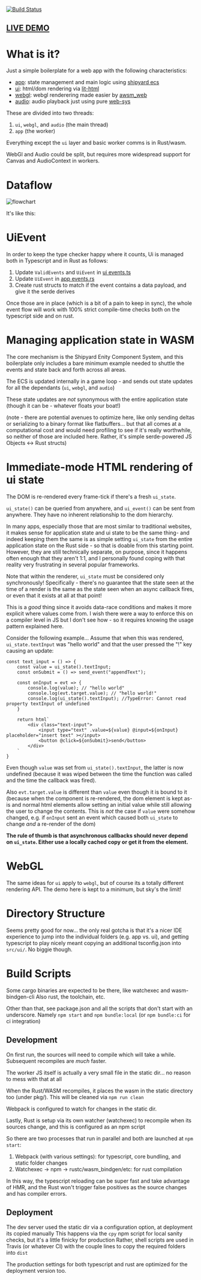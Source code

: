 [![Build Status](https://travis-ci.org/dakom/wasm-app-boilerplate.svg?branch=master)](https://travis-ci.org/dakom/wasm-app-boilerplate)

## [LIVE DEMO](https://dakom.github.io/wasm-app-boilerplate)

# What is it?

Just a simple boilerplate for a web app with the following characteristics:

* [app](src/app): state management and main logic using [shipyard ecs](https://crates.io/crates/shipyard)
* [ui](src/ui): html/dom rendering via [lit-html](https://lit-html.polymer-project.org)
* [webgl](src/webgl): webgl renderering made easier by [awsm_web](https://crates.io/crates/awsm_web)
* [audio](src/audio): audio playback just using pure [web-sys](https://crates.io/crates/web-sys) 

These are divided into two threads:
1. `ui`, `webgl`, and `audio` (the main thread)
2. `app` (the worker)

Everything except the `ui` layer and basic worker comms is in Rust/wasm.

WebGl and Audio could be split, but requires more widespread support for Canvas and AudioContext in workers.

# Dataflow
![flowchart](https://i.imgur.com/wT3jy6q.png)

It's like this:

# UiEvent

In order to keep the type checker happy where it counts, Ui is managed both in Typescript and in Rust as follows:

1. Update `ValidEvents` and `UiEvent` in [ui events.ts](src/ui/events.ts)
2. Update `UiEvent` in [app events.rs](src/app/src/events.rs)
3. Create rust structs to match if the event contains a data payload, and give it the serde derives

Once those are in place (which is a bit of a pain to keep in sync), the whole event flow will work with 100% strict compile-time checks both on the typescript side and on rust.

# Managing application state in WASM

The core mechanism is the Shipyard Enity Component System, and this boilerplate only includes a bare minimum example needed to shuttle the events and state back and forth across all areas.

The ECS is updated internally in a game loop - and sends out state updates for all the dependants (`ui`, `webgl`, and `audio`)

These state updates are _not_ synonymous with the entire application state (though it can be - whatever floats your boat!)

(note - there are potential avenues to optimize here, like only sending deltas or serializing to a binary format like flatbuffers... but that all comes at a computational cost and would need profiling to see if it's really worthwhile, so neither of those are included here. Rather, it's simple serde-powered JS Objects <-> Rust structs)

# Immediate-mode HTML rendering of ui state

The DOM is re-rendered every frame-tick if there's a fresh `ui_state`.

`ui_state()` can be queried from anywhere, and `ui_event()` can be sent from anywhere. They have no inherent relationship to the dom hierarchy. 

In many apps, especially those that are most similar to traditional websites, it makes sense for application state and ui state to be the same thing- and indeed keeping them the same is as simple setting `ui_state` from the entire application state on the Rust side - so that is doable from this starting point. However, they are still technically separate, on purpose, since it happens often enough that they aren't 1:1, and I personally found coping with that reality very frustrating in several popular frameworks. 

Note that within the renderer, `ui_state` must be considered only synchronously! Specifically - there's no guarantee that the state seen at the time of a render is the same as the state seen when an async callback fires, or even that it exists at all at that point!

This is a _good_ thing since it avoids data-race conditions and makes it more explicit where values come from. I wish there were a way to enforce this on a compiler level in JS but I don't see how - so it requires knowing the usage pattern explained here.

Consider the following example... Assume that when this was rendered, `ui_state.textInput` was "hello world" and that the user pressed the "!" key causing an update:


```
const text_input = () => {
    const value = ui_state().textInput;
    const onSubmit = () => send_event("appendText");

    const onInput = evt => {
        console.log(value); // "hello world"
        console.log(evt.target.value); // "hello world!"
        console.log(ui_state().textInput); //TypeError: Cannot read property textInput of undefined
    }

    return html`
        <div class="text-input">
            <input type="text" .value=${value} @input=${onInput} placeholder="insert text" ></input>
            <button @click=${onSubmit}>send</button>
        </div>
    `
}
```

Even though `value` was set from `ui_state().textInput`, the latter is now undefined (because it was wiped between the time the function was called and the time the callback was fired).

Also `evt.target.value` is different than `value` even though it is bound to it (because when the component is re-rendered, the dom element is kept as-is and normal html elements allow setting an initial value while still allowing the user to change the contents. This is _not_ the case if `value` were somehow changed, e.g. if `onInput` sent an event which caused both `ui_state` to change _and_ a re-render of the dom)

**The rule of thumb is that asynchronous callbacks should never depend on `ui_state`. Either use a locally cached copy or get it from the element.**

# WebGL

The same ideas for `ui` apply to `webgl`, but of course its a totally different rendering API. The demo here is kept to a minimum, but sky's the limit!

# Directory Structure

Seems pretty good for now... the only real gotcha is that it's a nicer IDE experience to jump into the individual folders (e.g. app vs. ui), and getting typescript to play nicely meant copying an additional tsconfig.json into `src/ui/`. No biggie though.

# Build Scripts 

Some cargo binaries are expected to be there, like watchexec and wasm-bindgen-cli
Also rust, the toolchain, etc.

Other than that, see package.json and all the scripts that don't start with an underscore. Namely `npm start` and `npm bundle:local` (or `npm bundle:ci` for ci integration)


## Development 

On first run, the sources will need to compile which will take a while. Subsequent recompiles are _much_ faster.

The worker JS itself is actually a very small file in the static dir... no reason to mess with that at all

When the Rust/WASM recompiles, it places the wasm in the static directory too (under pkg/). This will be cleaned via `npm run clean`

Webpack is configured to watch for changes in the static dir.

Lastly, Rust is setup via its own watcher (watchexec) to recompile when its sources change, and this is configured as an npm script

So there are two processes that run in parallel and both are launched at `npm start`:

1. Webpack (with various settings): for typescript, core bundling, and static folder changes
2. Watchexec -> npm -> rustc/wasm_bindgen/etc: for rust compilation

In this way, the typescript reloading can be super fast and take advantage of HMR, and the Rust won't trigger false positives as the source changes and has compiler errors.

## Deployment

The dev server used the static dir via a configuration option, at deployment its copied manually
This happens via the `cpy` npm script for local sanity checks, but it's a little finicky for production
Rather, shell scripts are used in Travis (or whatever CI) with the couple lines to copy the required folders into `dist`

The production settings for both typescript and rust are optimized for the deployment version too.